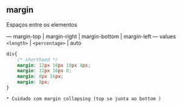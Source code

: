 ## margin

Espaços entre os elementos

— margin-top | margin-right | margin-bottom | margin-left
— values `<length>` | `<percentage>` | auto

```css
div{
    /* shorthand */
    margin: 12px 16px 10px 4px;
    margin: 12px 16px 0;
    margin: 8px 16px;
    margin: 8px;
}
```

    * Cuidado com margin collapsing (top se junta ao bottom )